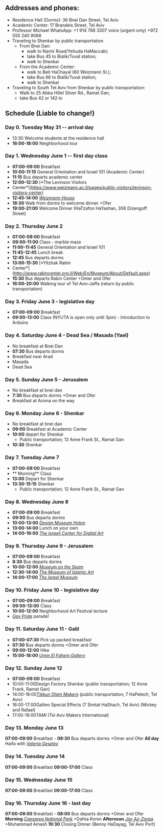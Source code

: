 ## Addresses and phones:
- Residence Hall (Dorms): 36 Bnei Dan Street, Tel Aviv
- Academic Center: 17 Brandeis Street, Tel Aviv
- Professor Michael WhatsApp: +1 914 768 3307 voice (urgent only) +972 055
240 9068
- Traveling to Shenkar by public transportation
	- From Bnei Dan: 
		- walk to Namir Road/Yehuda HaMaccabi; 
		- take Bus 45 to Bialik/Tuval station; 
		- walk to Shenkar
	- From the Academic Center: 
		- walk to Beit HaChayal (60 Weizmann St.); 
		- take Bus 66 to Bialik/Tuval station; 
		- walk to Shenkar
- Traveling to South Tel Aviv from Shenkar by public transportation:
	- Walk to 25 Abba Hillel Silver Rd., Ramat Gan; 
	- take Bus 42 or 142 to

## Schedule (**Liable to change!**)

### Day 0. Tuesday May 31 -- arrival day
- 13:30 Welcome students at the residence hall
- **16:00-18:00**  Neighborhood tour

### Day 1. Wednesday June 1 -- first day class
- **07:00-09:00** Breakfast 
- **10:00-11:15** General Orientation and Israel 101 (Academic Center)
- **11:15** Bus departs academic center
- **12:00-12:30** [*The Levinson Visitors
- Center*](https://www.weizmann.ac.il/pages/public-visitors/levinson-visitors-center)
- **12:45-14:00** [*Weizmann
House*](https://www.weizmann.ac.il/vs/on-campus/weizmann-house)
- **18:30** Walk from dorms to welcome dinner +Ofer
- **19:00-21:00** Welcome Dinner (HaTzafon HaYashan, 306 Dizengoff Street)

### Day 2. Thursday June 2
- **07:00-09:00** Breakfast
- **09:00-11:00** Class - marble maze
- **11:00-11:45** General Orientation and Israel 101
- **11:45-12:45** Lunch break
- **12:45** Bus departs dorms
- **13:00-15:30** [*Yitzhak Rabin
- Center*](http://www.rabincenter.org.il/Web/En/Museum/About/Default.aspx)
- **15:30** Bus departs Rabin Center +Omer and Ofer
- **16:00-20:00** Walking tour of Tel Aviv-Jaffa (return by public
transportation)

### Day 3. Friday June 3 - legislative day
- **07:00-09:00** Breakfast
- **09:00-13:00** Class (NYUTA is open only until 3pm) - Introduction to
Arduino

### Day 4. Saturday June 4 - Dead Sea / Masada (Yael)
- No breakfast at Bnei Dan 
- **07:30** Bus departs dorms 
- Breakfast near Arad
- Masada
- Dead Sea

### Day 5. Sunday June 5 - Jerusalem 
- No breakfast at bnei dan
- **7:30** Bus departs dorms +Omer and Ofer
- Breakfast at Aroma on the way

### Day 6. Monday June 6 - Shenkar 
- No breakfast at bnei dan
- **09:00** Breakfast at Academic Center
- **10:00** depart for Shenkar
	- Public transportation; 12 Anne Frank St., Ramat Gan
- **10:30** Shenkar

### Day 7. Tuesday June 7
- **07:00-09:00** Breakfast
- ** Morning** Class
- **13:00** Depart for Shenkar
- **13:30-15:15** Shenkar
	- Public transportation; 12 Anne Frank St., Ramat Gan

### Day 8. Wednesday June 8
- **07:00-09:00**  Breakfast
- **09:00** Bus departs dorms
- **10:00-13:00** [*Design Museum Holon*](https://www.dmh.org.il/en/)
- **13:00-14:00** Lunch on your own
- **14:00-16:00** [*The Israeli Center for Digital
Art*](http://www.digitalartlab.org.il/)

### Day 9. Thursday June 9 - Jerusalem
- **07:00-09:00** Breakfast
- **8:30** Bus departs dorms 
- **10:00-12:00** [*Museum on the Seam*](https://www.mots.org.il/)
- **12:30-14:00** [*The Museum of Islamic Art*](https://www.islamicart.co.il/)
- **14:00-17:00** [*The Israel Museum*](https://www.imj.org.il/)

### Day 10. Friday June 10 - legislative day
- **07:00-09:00** Breakfast
- **09:00-13:00** Class
- **10:00-12:00** Neighborhood Art Festival lecture
- [*Gay Pride*](https://www.touristisrael.com/tel-aviv-gay-pride-parade/3809/)
parade!

### Day 11. Saturday June 11 - Galil
- **07:00-07:30** Pick up packed breakfast
- **07:30** Bus departs dorms +Omer and Ofer
- **09:00-12:00** Hike
- **15:00-18:00** [*Umm El Fahem Gallery*](https://www.ummelfahemgallery.com/)

### Day 12. Sunday June 12
- **07:00-09:00** Breakfast
- 10:00-11:00Design Factory Shenkar (public transportation; 12 Anne Frank, Ramat Gan)
- 14:00-16:00[*Tikkun Olam Makers*](https://tomglobal.org/) (public transportation; 7 HaPelech, Tel Aviv)
- 16:00-17:00Galileo Special Effects (7 Simtat HaShach, Tel Aviv) (Mickey and Rafael)
- 17:00-18:00TAMI (Tel Aviv Makers International)

### Day 13. Monday June 13

**07:00-09:00** Breakfast
	- **08:30** Bus departs dorms +Omer and Ofer
**All day** Haifa with [*Valeria
Geselev*](https://www.yallashoola.com/val)

### Day 14. Tuesday June 14
**07:00-09:00** Breakfast
**09:00-17:00** Class

### Day 15. Wednesday June 15
**07:00-09:00** Breakfast
**09:00-17:00** Class

### Day 16. Thursday June 16 - last day
**07:00-09:00** Breakfast
	- **08:00** Bus departs dorms +Omer and Ofer
**Morning** [*Caesarea National
Park*](https://en.parks.org.il/reserve-park/caesarea-national-park/)
+Dafna Koren
**Afternoon** [*Jisr
Az-Zarqa*](https://en.wikipedia.org/wiki/Jisr_az-Zarqa) +Muhammad Amash
**19:30** Closing Dinner (Benny HaDayag, Tel Aviv Port)
